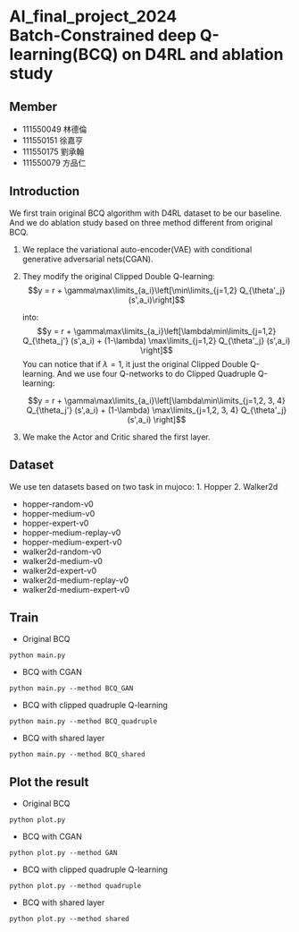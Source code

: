 # AI_final_project_2024 <br> Batch-Constrained deep Q-learning(BCQ) on D4RL and ablation study

## Member
- 111550049 林德倫
- 111550151 徐嘉亨
- 111550175 劉承翰
- 111550079 方品仁

## Introduction
We first train original BCQ algorithm with D4RL dataset to be our baseline. And we do ablation study based on three method different from original BCQ.
1. We replace the variational auto-encoder(VAE) with conditional generative adversarial nets(CGAN).
2. They modify the original Clipped Double Q-learning:
   $$y = r + \gamma\max\limits_{a_i}\left[\min\limits_{j=1,2} Q_{\theta'_j} (s',a_i)\right]$$

   into:
   $$y = r + \gamma\max\limits_{a_i}\left[\lambda\min\limits_{j=1,2} Q_{\theta_j'} (s',a_i) + (1-\lambda) \max\limits_{j=1,2} Q_{\theta'_j} (s',a_i) \right]$$
   You can notice that if $\lambda =1$, it just the original Clipped Double Q-learning. And we use four Q-networks to do Clipped Quadruple Q-learning:

   $$y = r + \gamma\max\limits_{a_i}\left[\lambda\min\limits_{j=1,2, 3, 4} Q_{\theta_j'} (s',a_i) + (1-\lambda) \max\limits_{j=1,2, 3, 4} Q_{\theta'_j} (s',a_i) \right]$$

4. We make the Actor and Critic shared the first layer.

## Dataset
We use ten datasets based on two task in mujoco: 1. Hopper 2. Walker2d

- hopper-random-v0
- hopper-medium-v0
- hopper-expert-v0
- hopper-medium-replay-v0
- hopper-medium-expert-v0
- walker2d-random-v0
- walker2d-medium-v0
- walker2d-expert-v0
- walker2d-medium-replay-v0
- walker2d-medium-expert-v0

## Train
- Original BCQ
```
python main.py
```
- BCQ with CGAN
```
python main.py --method BCQ_GAN
```
- BCQ with clipped quadruple Q-learning
```
python main.py --method BCQ_quadruple
```
- BCQ with shared layer
```
python main.py --method BCQ_shared
```

## Plot the result
- Original BCQ
```
python plot.py
```
- BCQ with CGAN
```
python plot.py --method GAN
```
- BCQ with clipped quadruple Q-learning
```
python plot.py --method quadruple
```
- BCQ with shared layer
```
python plot.py --method shared
```
